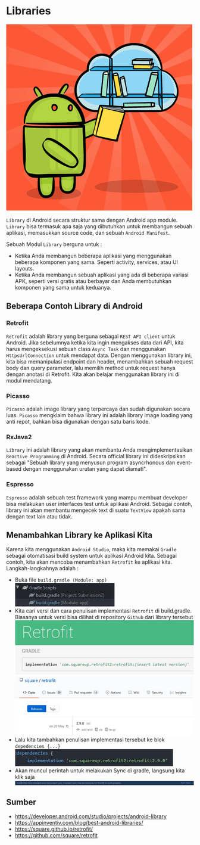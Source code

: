 # Libraries

![android libraries](img/1.png)

`Library` di Android secara struktur sama dengan Android app module. `Library` bisa termasuk apa saja yang dibutuhkan untuk membangun sebuah aplikasi, memasukkan source code, dan sebuah `Android Manifest`.

Sebuah Modul `Library` berguna untuk :
- Ketika Anda membangun beberapa aplikasi yang menggunakan beberapa komponen yang sama. Seperti activity, services, atau UI layouts.
- Ketika Anda membangun sebuah aplikasi yang ada di beberapa variasi APK, seperti versi gratis atau berbayar dan Anda membutuhkan komponen yang sama untuk keduanya.

## Beberapa Contoh Library di Android

### Retrofit
`Retrofit` adalah library yang berguna sebagai `REST API client` untuk Android. Jika sebelumnya ketika kita ingin mengakses data dari API, kita harus mengeksekusi sebuah class `Async Task` dan menggunakan `HttpsUrlConnection` untuk mendapat data. Dengan menggunakan library ini, kita bisa memanipulasi endpoint dan header, menambahkan sebuah request body dan query parameter, lalu memilih method untuk request hanya dengan anotasi di Retrofit. Kita akan belajar menggunakan library ini di modul mendatang.

### Picasso
`Picasso` adalah image library yang terpercaya dan sudah digunakan secara luas. `Picasso` mengklaim bahwa library ini adalah library image loading yang anti repot, bahkan bisa digunakan dengan satu baris kode.

### RxJava2
`Library` ini adalah library yang akan membantu Anda mengimplementasikan `Reactive Programming` di Android. Secara official library ini dideskripsikan sebagai "Sebuah library yang menyusun program asyncrhonous dan event-based dengan menggunakan urutan yang dapat diamati".

### Espresso
`Espresso` adalah sebuah test framework yang mampu membuat developer bisa melakukan user interfaces test untuk aplikasi Android. Sebagai contoh, library ini akan membantu mengecek text di suatu `TextView` apakah sama dengan text lain atau tidak. 

## Menambahkan Library ke Aplikasi Kita
Karena kita menggunakan `Android Studio`, maka kita memakai `Gradle` sebagai otomatisasi build system untuk aplikasi Android kita. Sebagai contoh, kita akan mencoba menambahkan `Retrofit` ke aplikasi kita. Langkah-langkahnya adalah :
- Buka file `build.gradle (Module: app)` 
![build.gradle](img/2.jpg)
- Kita cari versi dan cara penulisan implementasi `Retrofit` di build.gradle. Biasanya untuk versi bisa dilihat di repository `Github` dari library tersebut
![official page](img/3.jpg)
![github page](img/4.jpg)
- Lalu kita tambahkan penulisan implementasi tersebut ke blok `depedencies {...}`
![github depedencies](img/5.jpg)
- Akan muncul perintah untuk melakukan Sync di gradle, langsung kita klik saja
![appeared button](img/6.jpg)

## Sumber

- https://developer.android.com/studio/projects/android-library
- https://appinventiv.com/blog/best-android-libraries/
- https://square.github.io/retrofit/
- https://github.com/square/retrofit